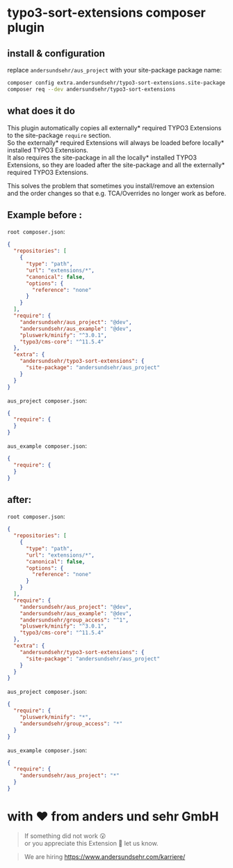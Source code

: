 # typo3-sort-extensions composer plugin

## install & configuration

replace `andersundsehr/aus_project` with your site-package package name:
````sh
composer config extra.andersundsehr/typo3-sort-extensions.site-package andersundsehr/aus_project
composer req --dev andersundsehr/typo3-sort-extensions
````

## what does it do

This plugin automatically copies all externally* required TYPO3 Extensions to the site-package `require` section.  
So the externally* required Extensions will always be loaded before locally* installed TYPO3 Extensions.  
It also requires the site-package in all the locally* installed TYPO3 Extensions, so they are loaded after the site-package and all the externally* required TYPO3 Extensions.  

This solves the problem that sometimes you install/remove an extension and the order changes so that e.g. TCA/Overrides no longer work as before.

## Example before :
`root composer.json`:
````json
{
  "repositories": [
    {
      "type": "path",
      "url": "extensions/*",
      "canonical": false,
      "options": {
        "reference": "none"
      }
    }
  ],
  "require": {
    "andersundsehr/aus_project": "@dev",
    "andersundsehr/aus_example": "@dev",
    "pluswerk/minify": "^3.0.1",
    "typo3/cms-core": "^11.5.4"
  },
  "extra": {
    "andersundsehr/typo3-sort-extensions": {
      "site-package": "andersundsehr/aus_project"
    }
  }
}
````
`aus_project composer.json`:
````json
{
  "require": {
  }
}
````
`aus_example composer.json`:
````json
{
  "require": {
  }
}
````


## after:
`root composer.json`:
````json
{
  "repositories": [
    {
      "type": "path",
      "url": "extensions/*",
      "canonical": false,
      "options": {
        "reference": "none"
      }
    }
  ],
  "require": {
    "andersundsehr/aus_project": "@dev",
    "andersundsehr/aus_example": "@dev",
    "andersundsehr/group_access": "^1",
    "pluswerk/minify": "^3.0.1",
    "typo3/cms-core": "^11.5.4"
  },
  "extra": {
    "andersundsehr/typo3-sort-extensions": {
      "site-package": "andersundsehr/aus_project"
    }
  }
}
````
`aus_project composer.json`:
````json
{
  "require": {
    "pluswerk/minify": "*",
    "andersundsehr/group_access": "*"
  }
}
````
`aus_example composer.json`:
````json
{
  "require": {
    "andersundsehr/aus_project": "*"
  }
}
````

# with ♥️ from anders und sehr GmbH

> If something did not work 😮  
> or you appreciate this Extension 🥰 let us know.

> We are hiring https://www.andersundsehr.com/karriere/

